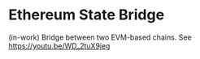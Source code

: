 # Ethereum State Bridge

(in-work)
Bridge between two EVM-based chains.
See https://youtu.be/WD_2tuX9jeg
